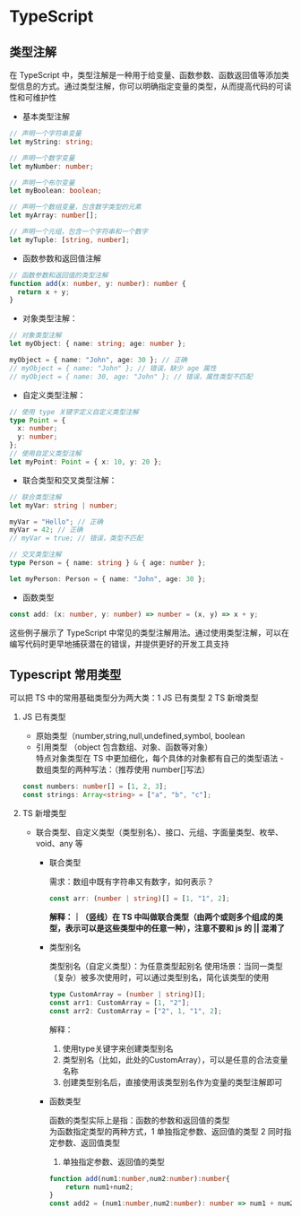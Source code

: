 # TypeScript

## 类型注解

在 TypeScript 中，类型注解是一种用于给变量、函数参数、函数返回值等添加类型信息的方式。通过类型注解，你可以明确指定变量的类型，从而提高代码的可读性和可维护性

- 基本类型注解

```typescript
// 声明一个字符串变量
let myString: string;

// 声明一个数字变量
let myNumber: number;

// 声明一个布尔变量
let myBoolean: boolean;

// 声明一个数组变量，包含数字类型的元素
let myArray: number[];

// 声明一个元组，包含一个字符串和一个数字
let myTuple: [string, number];
```

- 函数参数和返回值注解

```typescript
// 函数参数和返回值的类型注解
function add(x: number, y: number): number {
  return x + y;
}
```

- 对象类型注解：

```typescript
// 对象类型注解
let myObject: { name: string; age: number };

myObject = { name: "John", age: 30 }; // 正确
// myObject = { name: "John" }; // 错误，缺少 age 属性
// myObject = { name: 30, age: "John" }; // 错误，属性类型不匹配
```

- 自定义类型注解：

```typescript
// 使用 type 关键字定义自定义类型注解
type Point = {
  x: number;
  y: number;
};
// 使用自定义类型注解
let myPoint: Point = { x: 10, y: 20 };
```

- 联合类型和交叉类型注解：

```typescript
// 联合类型注解
let myVar: string | number;

myVar = "Hello"; // 正确
myVar = 42; // 正确
// myVar = true; // 错误，类型不匹配

// 交叉类型注解
type Person = { name: string } & { age: number };

let myPerson: Person = { name: "John", age: 30 };
```

- 函数类型

```typescript
const add: (x: number, y: number) => number = (x, y) => x + y;
```

这些例子展示了 TypeScript 中常见的类型注解用法。通过使用类型注解，可以在编写代码时更早地捕获潜在的错误，并提供更好的开发工具支持

## Typescript 常用类型

可以把 TS 中的常用基础类型分为两大类：1 JS 已有类型 2 TS 新增类型

1.  JS 已有类型
    - 原始类型（number,string,null,undefined,symbol, boolean
    - 引用类型 （object 包含数组、对象、函数等对象）<br/>
      特点对象类型在 TS 中更加细化，每个具体的对象都有自己的类型语法 - 数组类型的两种写法：（推荐使用 number[]写法）
    ```typescript
    const numbers: number[] = [1, 2, 3];
    const strings: Array<string> = ["a", "b", "c"];
    ```
2.  TS 新增类型

    - 联合类型、自定义类型（类型别名）、接口、元组、字面量类型、枚举、void、any 等

      - 联合类型

        需求：数组中既有字符串又有数字，如何表示？

        ```typescript
        const arr: (number | string)[] = [1, "1", 2];
        ```

        **解释：｜（竖线）在 TS 中叫做联合类型（由两个或则多个组成的类型，表示可以是这些类型中的任意一种），注意不要和 js 的 || 混淆了**

      - 类型别名

        类型别名（自定义类型）：为任意类型起别名
        使用场景：当同一类型（复杂）被多次使用时，可以通过类型别名，简化该类型的使用

        ```typescript
        type CustomArray = (number | string)[];
        const arr1: CustomArray = [1, "2"];
        const arr2: CustomArray = ["2", 1, "1", 2];
        ```

        解释：<br/>
        1. 使用type关键字来创建类型别名
        2. 类型别名（比如，此处的CustomArray），可以是任意的合法变量名称
        3. 创建类型别名后，直接使用该类型别名作为变量的类型注解即可
      - 函数类型
        
        函数的类型实际上是指：函数的参数和返回值的类型<br/>
        为函数指定类型的两种方式，1 单独指定参数、返回值的类型 2 同时指定参数、返回值类型

        1. 单独指定参数、返回值的类型
        ```typescript
        function add(num1:number,num2:number):number{
            return num1+num2;
        }
        const add2 = (num1:number,num2:number): number => num1 + num2
        ```
